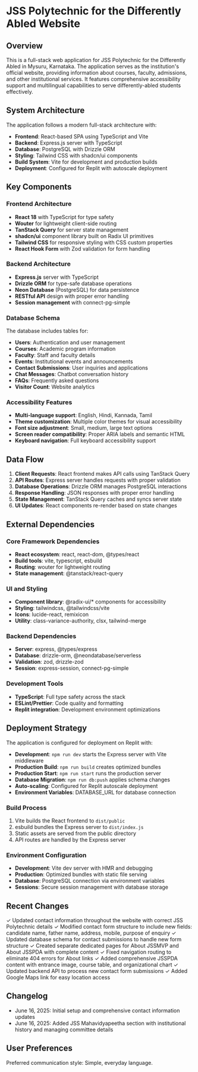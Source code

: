 # JSS Polytechnic for the Differently Abled Website

## Overview

This is a full-stack web application for JSS Polytechnic for the Differently Abled in Mysuru, Karnataka. The application serves as the institution's official website, providing information about courses, faculty, admissions, and other institutional services. It features comprehensive accessibility support and multilingual capabilities to serve differently-abled students effectively.

## System Architecture

The application follows a modern full-stack architecture with:

- **Frontend**: React-based SPA using TypeScript and Vite
- **Backend**: Express.js server with TypeScript
- **Database**: PostgreSQL with Drizzle ORM
- **Styling**: Tailwind CSS with shadcn/ui components
- **Build System**: Vite for development and production builds
- **Deployment**: Configured for Replit with autoscale deployment

## Key Components

### Frontend Architecture
- **React 18** with TypeScript for type safety
- **Wouter** for lightweight client-side routing
- **TanStack Query** for server state management
- **shadcn/ui** component library built on Radix UI primitives
- **Tailwind CSS** for responsive styling with CSS custom properties
- **React Hook Form** with Zod validation for form handling

### Backend Architecture
- **Express.js** server with TypeScript
- **Drizzle ORM** for type-safe database operations
- **Neon Database** (PostgreSQL) for data persistence
- **RESTful API** design with proper error handling
- **Session management** with connect-pg-simple

### Database Schema
The database includes tables for:
- **Users**: Authentication and user management
- **Courses**: Academic program information
- **Faculty**: Staff and faculty details
- **Events**: Institutional events and announcements
- **Contact Submissions**: User inquiries and applications
- **Chat Messages**: Chatbot conversation history
- **FAQs**: Frequently asked questions
- **Visitor Count**: Website analytics

### Accessibility Features
- **Multi-language support**: English, Hindi, Kannada, Tamil
- **Theme customization**: Multiple color themes for visual accessibility
- **Font size adjustment**: Small, medium, large text options
- **Screen reader compatibility**: Proper ARIA labels and semantic HTML
- **Keyboard navigation**: Full keyboard accessibility support

## Data Flow

1. **Client Requests**: React frontend makes API calls using TanStack Query
2. **API Routes**: Express server handles requests with proper validation
3. **Database Operations**: Drizzle ORM manages PostgreSQL interactions
4. **Response Handling**: JSON responses with proper error handling
5. **State Management**: TanStack Query caches and syncs server state
6. **UI Updates**: React components re-render based on state changes

## External Dependencies

### Core Framework Dependencies
- **React ecosystem**: react, react-dom, @types/react
- **Build tools**: vite, typescript, esbuild
- **Routing**: wouter for lightweight routing
- **State management**: @tanstack/react-query

### UI and Styling
- **Component library**: @radix-ui/* components for accessibility
- **Styling**: tailwindcss, @tailwindcss/vite
- **Icons**: lucide-react, remixicon
- **Utility**: class-variance-authority, clsx, tailwind-merge

### Backend Dependencies
- **Server**: express, @types/express
- **Database**: drizzle-orm, @neondatabase/serverless
- **Validation**: zod, drizzle-zod
- **Session**: express-session, connect-pg-simple

### Development Tools
- **TypeScript**: Full type safety across the stack
- **ESLint/Prettier**: Code quality and formatting
- **Replit integration**: Development environment optimizations

## Deployment Strategy

The application is configured for deployment on Replit with:

- **Development**: `npm run dev` starts the Express server with Vite middleware
- **Production Build**: `npm run build` creates optimized bundles
- **Production Start**: `npm run start` runs the production server
- **Database Migration**: `npm run db:push` applies schema changes
- **Auto-scaling**: Configured for Replit autoscale deployment
- **Environment Variables**: DATABASE_URL for database connection

### Build Process
1. Vite builds the React frontend to `dist/public`
2. esbuild bundles the Express server to `dist/index.js`
3. Static assets are served from the public directory
4. API routes are handled by the Express server

### Environment Configuration
- **Development**: Vite dev server with HMR and debugging
- **Production**: Optimized bundles with static file serving
- **Database**: PostgreSQL connection via environment variables
- **Sessions**: Secure session management with database storage

## Recent Changes

✓ Updated contact information throughout the website with correct JSS Polytechnic details
✓ Modified contact form structure to include new fields: candidate name, father name, address, mobile, purpose of enquiry
✓ Updated database schema for contact submissions to handle new form structure
✓ Created separate dedicated pages for About JSSMVP and About JSSPDA with complete content
✓ Fixed navigation routing to eliminate 404 errors for About links
✓ Added comprehensive JSSPDA content with entrance image, course table, and organizational chart
✓ Updated backend API to process new contact form submissions
✓ Added Google Maps link for easy location access

## Changelog

- June 16, 2025: Initial setup and comprehensive contact information updates
- June 16, 2025: Added JSS Mahavidyapeetha section with institutional history and managing committee details

## User Preferences

Preferred communication style: Simple, everyday language.